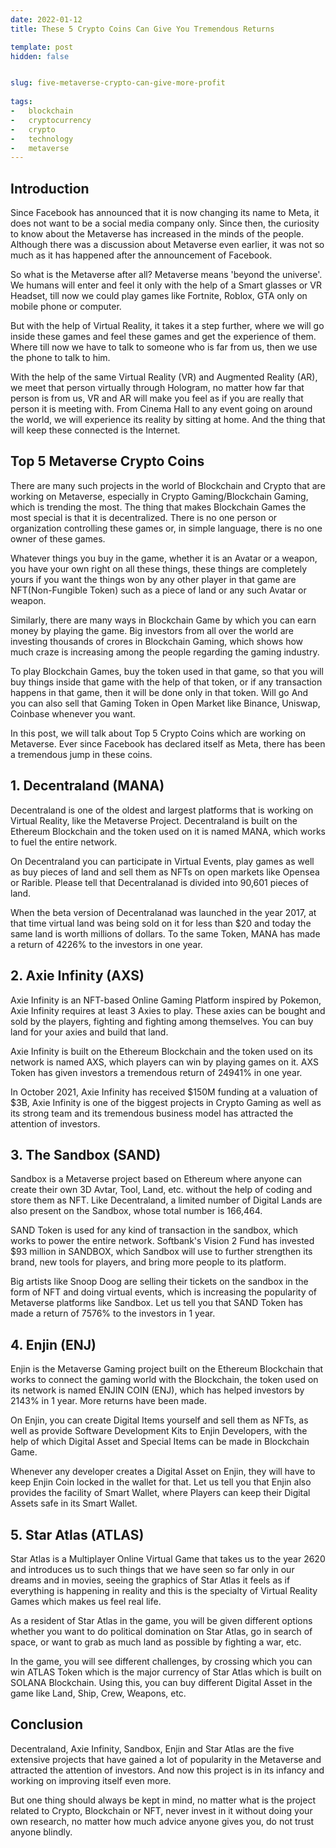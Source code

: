 ```yaml
---
date: 2022-01-12
title: These 5 Crypto Coins Can Give You Tremendous Returns

template: post
hidden: false


slug: five-metaverse-crypto-can-give-more-profit
  
tags:
-   blockchain
-   cryptocurrency
-   crypto
-   technology
-   metaverse
---
```

<!-- more -->


<!-- more -->



## Introduction

Since Facebook has announced that it is now changing its name to Meta, it does not want to be a social media company only. Since then, the curiosity to know about the Metaverse has increased in the minds of the people. Although there was a discussion about Metaverse even earlier, it was not so much as it has happened after the announcement of Facebook.

So what is the Metaverse after all? Metaverse means 'beyond the universe'. We humans will enter and feel it only with the help of a Smart glasses or VR Headset, till now we could play games like Fortnite, Roblox, GTA only on mobile phone or computer.

But with the help of Virtual Reality, it takes it a step further, where we will go inside these games and feel these games and get the experience of them. Where till now we have to talk to someone who is far from us, then we use the phone to talk to him.

With the help of the same Virtual Reality (VR) and Augmented Reality (AR), we meet that person virtually through Hologram, no matter how far that person is from us, VR and AR will make you feel as if you are really that person it is meeting with. From Cinema Hall to any event going on around the world, we will experience its reality by sitting at home. And the thing that will keep these connected is the Internet.

## Top 5 Metaverse Crypto Coins

There are many such projects in the world of Blockchain and Crypto that are working on Metaverse, especially in Crypto Gaming/Blockchain Gaming, which is trending the most. The thing that makes Blockchain Games the most special is that it is decentralized. There is no one person or organization controlling these games or, in simple language, there is no one owner of these games.

Whatever things you buy in the game, whether it is an Avatar or a weapon, you have your own right on all these things, these things are completely yours if you want the things won by any other player in that game are NFT(Non-Fungible Token) such as a piece of land or any such Avatar or weapon.

Similarly, there are many ways in Blockchain Game by which you can earn money by playing the game. Big investors from all over the world are investing thousands of crores in Blockchain Gaming, which shows how much craze is increasing among the people regarding the gaming industry.

To play Blockchain Games, buy the token used in that game, so that you will buy things inside that game with the help of that token, or if any transaction happens in that game, then it will be done only in that token. Will go And you can also sell that Gaming Token in Open Market like Binance, Uniswap, Coinbase whenever you want.

In this post, we will talk about Top 5 Crypto Coins which are working on Metaverse. Ever since Facebook has declared itself as Meta, there has been a tremendous jump in these coins.

## 1. Decentraland (MANA)

Decentraland is one of the oldest and largest platforms that is working on Virtual Reality, like the Metaverse Project. Decentraland is built on the Ethereum Blockchain and the token used on it is named MANA, which works to fuel the entire network.

On Decentraland you can participate in Virtual Events, play games as well as buy pieces of land and sell them as NFTs on open markets like Opensea or Rarible. Please tell that Decentralanad is divided into 90,601 pieces of land.

When the beta version of Decentralanad was launched in the year 2017, at that time virtual land was being sold on it for less than $20 and today the same land is worth millions of dollars. To the same Token, MANA has made a return of 4226% to the investors in one year.

## 2. Axie Infinity (AXS)

Axie Infinity is an NFT-based Online Gaming Platform inspired by Pokemon, Axie Infinity requires at least 3 Axies to play. These axies can be bought and sold by the players, fighting and fighting among themselves. You can buy land for your axies and build that land.

Axie Infinity is built on the Ethereum Blockchain and the token used on its network is named AXS, which players can win by playing games on it. AXS Token has given investors a tremendous return of 24941% in one year.

In October 2021, Axie Infinity has received $150M funding at a valuation of $3B, Axie Infinity is one of the biggest projects in Crypto Gaming as well as its strong team and its tremendous business model has attracted the attention of investors.

## 3. The Sandbox (SAND)

Sandbox is a Metaverse project based on Ethereum where anyone can create their own 3D Avtar, Tool, Land, etc. without the help of coding and store them as NFT. Like Decentraland, a limited number of Digital Lands are also present on the Sandbox, whose total number is 166,464.

SAND Token is used for any kind of transaction in the sandbox, which works to power the entire network. Softbank's Vision 2 Fund has invested $93 million in SANDBOX, which Sandbox will use to further strengthen its brand, new tools for players, and bring more people to its platform.

Big artists like Snoop Doog are selling their tickets on the sandbox in the form of NFT and doing virtual events, which is increasing the popularity of Metaverse platforms like Sandbox. Let us tell you that SAND Token has made a return of 7576% to the investors in 1 year.

## 4. Enjin (ENJ)

Enjin is the Metaverse Gaming project built on the Ethereum Blockchain that works to connect the gaming world with the Blockchain, the token used on its network is named ENJIN COIN (ENJ), which has helped investors by 2143% in 1 year. More returns have been made.

On Enjin, you can create Digital Items yourself and sell them as NFTs, as well as provide Software Development Kits to Enjin Developers, with the help of which Digital Asset and Special Items can be made in Blockchain Game.

Whenever any developer creates a Digital Asset on Enjin, they will have to keep Enjin Coin locked in the wallet for that. Let us tell you that Enjin also provides the facility of Smart Wallet, where Players can keep their Digital Assets safe in its Smart Wallet.

## 5. Star Atlas (ATLAS)

Star Atlas is a Multiplayer Online Virtual Game that takes us to the year 2620 and introduces us to such things that we have seen so far only in our dreams and in movies, seeing the graphics of Star Atlas it feels as if everything is happening in reality and this is the specialty of Virtual Reality Games which makes us feel real life.

As a resident of Star Atlas in the game, you will be given different options whether you want to do political domination on Star Atlas, go in search of space, or want to grab as much land as possible by fighting a war, etc.

In the game, you will see different challenges, by crossing which you can win ATLAS Token which is the major currency of Star Atlas which is built on SOLANA Blockchain. Using this, you can buy different Digital Asset in the game like Land, Ship, Crew, Weapons, etc.

## Conclusion

Decentraland, Axie Infinity, Sandbox, Enjin and Star Atlas are the five extensive projects that have gained a lot of popularity in the Metaverse and attracted the attention of investors. And now this project is in its infancy and working on improving itself even more.

But one thing should always be kept in mind, no matter what is the project related to Crypto, Blockchain or NFT, never invest in it without doing your own research, no matter how much advice anyone gives you, do not trust anyone blindly.

